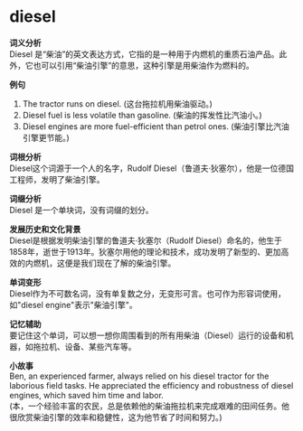 # diesel

**词义分析**  
Diesel 是“柴油”的英文表达方式，它指的是一种用于内燃机的重质石油产品。此外，它也可以引用“柴油引擎”的意思，这种引擎是用柴油作为燃料的。

  

**例句**

  

1.  The tractor runs on diesel. (这台拖拉机用柴油驱动。)
2.  Diesel fuel is less volatile than gasoline. (柴油的挥发性比汽油小。)
3.  Diesel engines are more fuel-efficient than petrol ones. (柴油引擎比汽油引擎更节能。)

  

**词根分析**  
Diesel这个词源于一个人的名字，Rudolf Diesel（鲁道夫·狄塞尔），他是一位德国工程师，发明了柴油引擎。

  

**词缀分析**  
Diesel 是一个单块词，没有词缀的划分。

  

**发展历史和文化背景**  
Diesel是根据发明柴油引擎的鲁道夫·狄塞尔（Rudolf Diesel）命名的，他生于1858年，逝世于1913年。狄塞尔用他的理论和技术，成功发明了新型的、更加高效的内燃机，这便是我们现在了解的柴油引擎。

  

**单词变形**  
Diesel作为不可数名词，没有单复数之分，无变形可言。也可作为形容词使用，如"diesel engine"表示"柴油引擎"。

  

**记忆辅助**  
要记住这个单词，可以想一想你周围看到的所有用柴油（Diesel）运行的设备和机器，如拖拉机、设备、某些汽车等。

  

**小故事**  
Ben, an experienced farmer, always relied on his diesel tractor for the laborious field tasks. He appreciated the efficiency and robustness of diesel engines, which saved him time and labor.  
(本，一个经验丰富的农民，总是依赖他的柴油拖拉机来完成艰难的田间任务。他很欣赏柴油引擎的效率和稳健性，这为他节省了时间和努力。)

